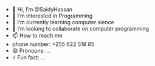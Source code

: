 - 👋 Hi, I’m @SaidyHassan
- 👀 I’m interested in Programming
- 🌱 I’m currently learning computer sience
- 💞️ I’m looking to collaborate on computer programming
- 📫 How to reach me
- phone number: +255 622 518 85
- 😄 Pronouns: ...
- ⚡ Fun fact: ...

<!---
SaidyHassan/SaidyHassan is a ✨ special ✨ repository because its `README.md` (this file) appears on your GitHub profile.
You can click the Preview link to take a look at your changes.
--->
